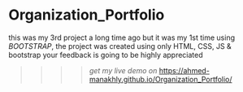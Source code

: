# Organization_Portfolio

this was my 3rd  project a long time ago but it was my 1st time using *BOOTSTRAP*, the project was created using only HTML, CSS, JS & bootstrap 
your feedback is going to be highly appreciated
>>>> *get my live demo on* https://ahmed-manakhly.github.io/Organization_Portfolio/
